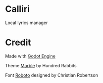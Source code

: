 # Calliri
Local lyrics manager

# Credit
Made with [Godot Engine](https://godotengine.org/)

Theme [Marble](https://github.com/hundredrabbits/Themes) by Hundred Rabbits

Font [Roboto](https://fonts.google.com/specimen/Roboto) designed by Christian Robertson

